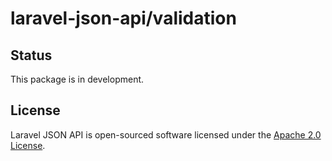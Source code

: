 # laravel-json-api/validation

## Status

This package is in development.

## License

Laravel JSON API is open-sourced software licensed under the [Apache 2.0 License](./LICENSE).
